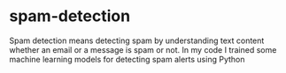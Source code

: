 # spam-detection

Spam detection means detecting spam by understanding text content whether an email or a message is spam or not.
In my code I trained some machine learning models for detecting spam alerts using Python

